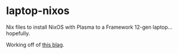 # laptop-nixos

Nix files to install NixOS with Plasma to a Framework 12-gen laptop... hopefully.

Working off of [this blag](https://blog.worobetz.ca/hardware/linux/nixos/2021/11/14/nixos-on-the-framework-laptop.html).


